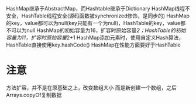 HashMap继承于AbstractMap，而Hashtable继承于Dictionary
HashMap线程不安全，HashTable线程安全(源码函数被synchronized修饰，是同步的)
HashMap的key，value都可以为null(key只能有一个为null)，HashTable的key，value都不可以为null
HashMap的初始容量为16，扩容时原始容量*2；HashTable的初始容量为11，扩容时原始容量*2+1
HashMap添加元素时，使用自定义Hash算法，HashTable直接使用key.hashCode()
HashMap在性能方面要好于HashTable

# 注意
方法扩容，并不是在原基础之上，改变数组大小
而是新创建一个数组，之后Arrays.copyOf复制数据